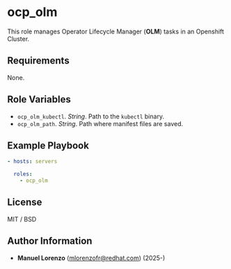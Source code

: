 # ocp_olm
This role manages Operator Lifecycle Manager (**OLM**) tasks in an Openshift Cluster.

## Requirements
None.

## Role Variables
* `ocp_olm_kubectl`. _String_. Path to the `kubectl` binary.
* `ocp_olm_path`. _String_. Path where manifest files are saved.

## Example Playbook
```yaml
- hosts: servers

  roles:
    - ocp_olm
```

## License
MIT / BSD

## Author Information
 - **Manuel Lorenzo** (mlorenzofr@redhat.com) (2025-)
